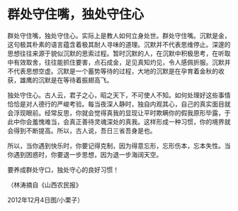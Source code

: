 # 群处守住嘴，独处守住心

群处守住嘴，独处守住心。实际上是教人如何立身处世。群处守住嘴。沉默是金，这句极其朴素的语言蕴含着极其耐人寻味的道理。沉默并不代表思维停止。深邃的思想往往来源于貌似沉默的思索过程。暂时沉默的人，在沉默中积极思考，在听取中有效取舍，往往能抓住要害，点石成金，足见真知灼见，令人感佩折服。沉默并不代表思想空虚。沉默是一个蓄势等待的过程，大地的沉默是在孕育着金秋的收获，雄鹰的沉默是在等待着振翅高飞。

独处守住心。古人云，君子之心，昭之天下，不可使人不知。如何处理好这些事情恰恰是对人德行的严峻考验。每当夜深人静时，独自内观其心，自己的真实面目就会浮现眼前。经常反思，你就会觉得真我的显现让平时欺瞒你的假我原形毕露，于此中你会羞愧难当，会真正善待灵魂深处的真我。这样形成一种习惯，你的境界就会得到不断提高。所以，古人说，吾日三省吾身是也。

所以，当你遇到快乐时，你要记得克制，因为得意忘形，忘形伤本，忘本失性。当你遇到困惑时，你要退一步思想，因为退一步海阔天空。

要养成群处守口，独处守心的良好习惯！

（林涛摘自《山西农民报》

2012年12月4日图/小栗子）